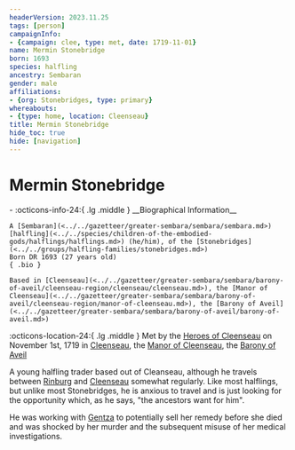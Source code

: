 ```yaml
---
headerVersion: 2023.11.25
tags: [person]
campaignInfo:
- {campaign: clee, type: met, date: 1719-11-01}
name: Mermin Stonebridge
born: 1693
species: halfling
ancestry: Sembaran
gender: male
affiliations:
- {org: Stonebridges, type: primary}
whereabouts:
- {type: home, location: Cleenseau}
title: Mermin Stonebridge
hide_toc: true
hide: [navigation]
---
```

# Mermin Stonebridge
<div class="grid cards ext-narrow-margin ext-one-column" markdown>
- :octicons-info-24:{ .lg .middle } __Biographical Information__

    A [Sembaran](<../../gazetteer/greater-sembara/sembara/sembara.md>) [halfling](<../../species/children-of-the-embodied-gods/halflings/halflings.md>) (he/him), of the [Stonebridges](<../../groups/halfling-families/stonebridges.md>)  
    Born DR 1693 (27 years old)  
    { .bio }

    Based in [Cleenseau](<../../gazetteer/greater-sembara/sembara/barony-of-aveil/cleenseau-region/cleenseau/cleenseau.md>), the [Manor of Cleenseau](<../../gazetteer/greater-sembara/sembara/barony-of-aveil/cleenseau-region/manor-of-cleenseau.md>), the [Barony of Aveil](<../../gazetteer/greater-sembara/sembara/barony-of-aveil/barony-of-aveil.md>)
</div>



:octicons-location-24:{ .lg .middle } Met by the [Heroes of Cleenseau](<../pcs/cleenseau/heroes-of-cleenseau.md>) on November 1st, 1719 in [Cleenseau](<../../gazetteer/greater-sembara/sembara/barony-of-aveil/cleenseau-region/cleenseau/cleenseau.md>), the [Manor of Cleenseau](<../../gazetteer/greater-sembara/sembara/barony-of-aveil/cleenseau-region/manor-of-cleenseau.md>), the [Barony of Aveil](<../../gazetteer/greater-sembara/sembara/barony-of-aveil/barony-of-aveil.md>)  


A young halfling trader based out of Cleanseau, although he travels between [Rinburg](<../../gazetteer/greater-sembara/sembara/barony-of-aveil/rinburg.md>) and [Cleenseau](<../../gazetteer/greater-sembara/sembara/barony-of-aveil/cleenseau-region/cleenseau/cleenseau.md>) somewhat regularly.  Like most halflings, but unlike most Stonebridges, he is anxious to travel and is just looking for the opportunity which, as he says, "the ancestors want for him".

He was working with [Gentza](<../lizardfolk/gentza.md>) to potentially sell her remedy before she died and was shocked by her murder and the subsequent misuse of her medical investigations.